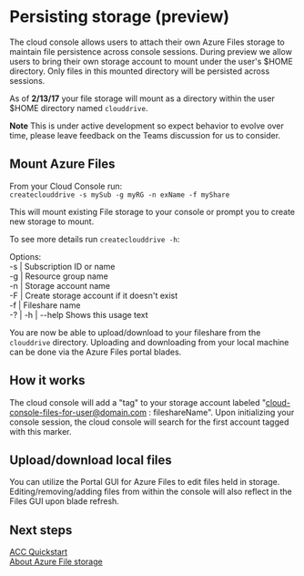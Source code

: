 # Persisting storage (preview)
The cloud console allows users to attach their own Azure Files storage to maintain file persistence across console sessions. 
During preview we allow users to bring their own storage account to mount under the user's $HOME directory. Only files in this mounted directory will be persisted across sessions.

As of **2/13/17** your file storage will mount as a directory within the user $HOME directory named `clouddrive`.

**Note** This is under active development so expect behavior to evolve over time, please leave feedback on the Teams discussion for us to consider.

## Mount Azure Files
From your Cloud Console run: <br>
`createclouddrive -s mySub -g myRG -n exName -f myShare`

This will mount existing File storage to your console or prompt you to create new storage to mount.

To see more details run `createclouddrive -h`: <br>

Options: <br>
  -s | Subscription ID or name <br>
  -g | Resource group name <br>
  -n | Storage account name <br>
  -F | Create storage account if it doesn't exist <br>
  -f | Fileshare name <br>
  -? | -h | --help Shows this usage text <br>

You are now be able to upload/download to your fileshare from the `clouddrive` directory.
Uploading and downloading from your local machine can be done via the Azure Files portal blades.

## How it works
The cloud console will add a "tag" to your storage account labeled "cloud-console-files-for-user@domain.com : fileshareName". 
Upon initializing your console session, the cloud console will search for the first account tagged with this marker.

## Upload/download local files
You can utilize the Portal GUI for Azure Files to edit files held in storage. 
Editing/removing/adding files from within the console will also reflect in the Files GUI upon blade refresh.

## Next steps
[ACC Quickstart](../Get-started/acc-quickstart.md) <br>
[About Azure File storage](https://docs.microsoft.com/en-us/azure/storage/storage-introduction#file-storage) <br>
